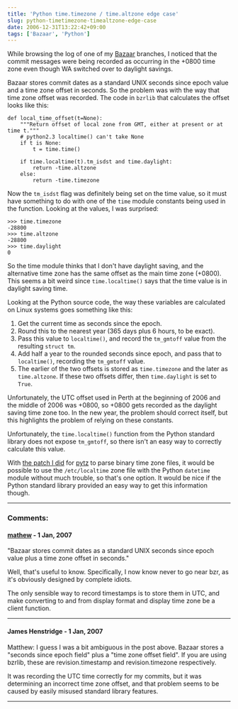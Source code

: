 ```yaml
---
title: 'Python time.timezone / time.altzone edge case'
slug: python-timetimezone-timealtzone-edge-case
date: 2006-12-31T13:22:42+09:00
tags: ['Bazaar', 'Python']
---
```


While browsing the log of one of my [Bazaar](http://bazaar-vcs.org/)
branches, I noticed that the commit messages were being recorded as
occurring in the +0800 time zone even though WA switched over to
daylight savings.

Bazaar stores commit dates as a standard UNIX seconds since epoch value
and a time zone offset in seconds. So the problem was with the way that
time zone offset was recorded. The code in `bzrlib` that calculates the
offset looks like this:

    def local_time_offset(t=None):
        """Return offset of local zone from GMT, either at present or at time t."""
        # python2.3 localtime() can't take None
        if t is None:
            t = time.time()

        if time.localtime(t).tm_isdst and time.daylight:
            return -time.altzone
        else:
            return -time.timezone

Now the `tm_isdst` flag was definitely being set on the time value, so
it must have something to do with one of the `time` module constants
being used in the function. Looking at the values, I was surprised:

    >>> time.timezone
    -28800
    >>> time.altzone
    -28800
    >>> time.daylight
    0

So the time module thinks that I don\'t have daylight saving, and the
alternative time zone has the same offset as the main time zone (+0800).
This seems a bit weird since `time.localtime()` says that the time value
is in daylight saving time.

Looking at the Python source code, the way these variables are
calculated on Linux systems goes something like this:

1.  Get the current time as seconds since the epoch.
2.  Round this to the nearest year (365 days plus 6 hours, to be exact).
3.  Pass this value to `localtime()`, and record the `tm_gmtoff` value
    from the resulting `struct tm`.
4.  Add half a year to the rounded seconds since epoch, and pass that to
    `localtime()`, recording the `tm_gmtoff` value.
5.  The earlier of the two offsets is stored as `time.timezone` and the
    later as `time.altzone`. If these two offsets differ, then
    `time.daylight` is set to `True`.

Unfortunately, the UTC offset used in Perth at the beginning of 2006 and
the middle of 2006 was +0800, so +0800 gets recorded as the daylight
saving time zone too. In the new year, the problem should correct
itself, but this highlights the problem of relying on these constants.

Unfortunately, the `time.localtime()` function from the Python standard
library does not expose `tm_gmtoff`, so there isn\'t an easy way to
correctly calculate this value.

With [the patch I
did](https://code.launchpad.net/people/jamesh/+branch/pytz/tzfile) for
[pytz](http://cheeseshop.python.org/pypi/pytz) to parse binary time zone
files, it would be possible to use the `/etc/localtime` zone file with
the Python `datetime` module without much trouble, so that\'s one
option. It would be nice if the Python standard library provided an easy
way to get this information though.

---
### Comments:
#### [mathew](http://www.pobox.com/~meta/) - <time datetime="2007-01-01 04:19:15">1 Jan, 2007</time>

\"Bazaar stores commit dates as a standard UNIX seconds since epoch
value plus a time zone offset in seconds.\"

Well, that\'s useful to know. Specifically, I now know never to go near
bzr, as it\'s obviously designed by complete idiots.

The only sensible way to record timestamps is to store them in UTC, and
make converting to and from display format and display time zone be a
client function.

---
#### James Henstridge - <time datetime="2007-01-01 10:45:44">1 Jan, 2007</time>

Matthew: I guess I was a bit ambiguous in the post above. Bazaar stores
a \"seconds since epoch field\" plus a \"time zone offset field\". If
you are using bzrlib, these are revision.timestamp and revision.timezone
respectively.

It was recording the UTC time correctly for my commits, but it was
determining an incorrect time zone offset, and that problem seems to be
caused by easily misused standard library features.

---
